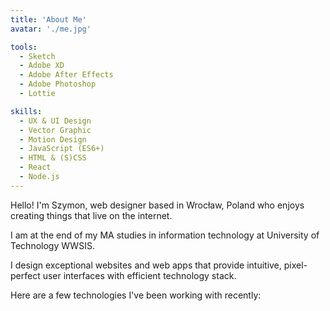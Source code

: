```yaml
---
title: 'About Me'
avatar: './me.jpg'

tools:
  - Sketch
  - Adobe XD
  - Adobe After Effects
  - Adobe Photoshop
  - Lottie

skills:
  - UX & UI Design
  - Vector Graphic
  - Motion Design
  - JavaScript (ES6+)
  - HTML & (S)CSS
  - React
  - Node.js
---
```


Hello! I'm Szymon, web designer based in Wrocław, Poland who enjoys creating things that live on the internet.

I am at the end of my MA studies in information technology at University of Technology WWSIS.

I design exceptional websites and web apps that provide intuitive, pixel-perfect user interfaces with efficient technology stack.


Here are a few technologies I've been working with recently:

